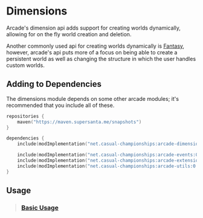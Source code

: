 # Dimensions

Arcade's dimension api adds support for creating worlds dynamically, allowing for
on the fly world creation and deletion.

Another commonly used api for creating worlds dynamically is [Fantasy](https://github.com/NucleoidMC/fantasy),
however, arcade's api puts more of a focus on being able to create a persistent world
as well as changing the structure in which the user handles custom worlds.

## Adding to Dependencies

The dimensions module depends on some other arcade modules; it's recommended that you
include all of these.

```kts
repositories {
    maven("https://maven.supersanta.me/snapshots")
}

dependencies {
    include(modImplementation("net.casual-championships:arcade-dimensions:0.3.1-alpha.25+1.21.3")!!)

    include(modImplementation("net.casual-championships:arcade-events:0.3.1-alpha.25+1.21.3")!!)
    include(modImplementation("net.casual-championships:arcade-extensions:0.3.1-alpha.25+1.21.3")!!)
    include(modImplementation("net.casual-championships:arcade-utils:0.3.1-alpha.25+1.21.3")!!)
}
```

## Usage

> ### [Basic Usage](basic-usage.md)